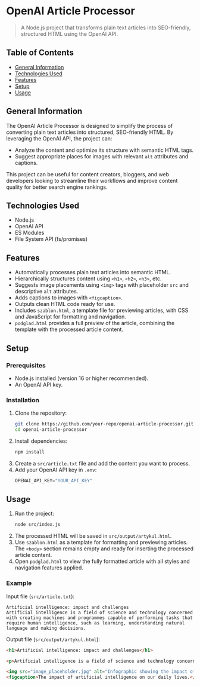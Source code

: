 
# OpenAI Article Processor
> A Node.js project that transforms plain text articles into SEO-friendly, structured HTML using the OpenAI API.

## Table of Contents
* [General Information](#general-information)
* [Technologies Used](#technologies-used)
* [Features](#features)
* [Setup](#setup)
* [Usage](#usage)

## General Information
The OpenAI Article Processor is designed to simplify the process of converting plain text articles into structured, SEO-friendly HTML. By leveraging the OpenAI API, the project can:
- Analyze the content and optimize its structure with semantic HTML tags.
- Suggest appropriate places for images with relevant `alt` attributes and captions.

This project can be useful for content creators, bloggers, and web developers looking to streamline their workflows and improve content quality for better search engine rankings.

## Technologies Used
- Node.js
- OpenAI API
- ES Modules
- File System API (fs/promises)

## Features
- Automatically processes plain text articles into semantic HTML.
- Hierarchically structures content using `<h1>`, `<h2>`, `<h3>`, etc.
- Suggests image placements using `<img>` tags with placeholder `src` and descriptive `alt` attributes.
- Adds captions to images with `<figcaption>`.
- Outputs clean HTML code ready for use.
- Includes `szablon.html`, a template file for previewing articles, with CSS and JavaScript for formatting and navigation.
- `podglad.html` provides a full preview of the article, combining the template with the processed article content.


## Setup
### Prerequisites
- Node.js installed (version 16 or higher recommended).
- An OpenAI API key.

### Installation
1. Clone the repository:
   ```bash
   git clone https://github.com/your-repo/openai-article-processor.git
   cd openai-article-processor
   ```
2. Install dependencies:
   ```bash
   npm install
   ```
3. Create a `src/article.txt` file and add the content you want to process.
4. Add your OpenAI API key in `.env`:
   ```javascript
   OPENAI_API_KEY="YOUR_API_KEY"
   ```

## Usage
1. Run the project:
   ```bash
   node src/index.js
   ```
2. The processed HTML will be saved in `src/output/artykul.html`.
3. Use `szablon.html` as a template for formatting and previewing articles. The `<body>` section remains empty and ready for inserting the processed article content.
4. Open `podglad.html` to view the fully formatted article with all styles and navigation features applied.


### Example
Input file (`src/article.txt`):
```
Artificial intelligence: impact and challenges
Artificial intelligence is a field of science and technology concerned with creating machines and programmes capable of performing tasks that require human intelligence, such as learning, understanding natural language and making decisions.
```

Output file (`src/output/artykul.html`):
```html
<h1>Artificial intelligence: impact and challenges</h1>

<p>Artificial intelligence is a field of science and technology concerned with creating machines and programmes capable of performing tasks that require human intelligence, such as learning, understanding natural language and making decisions.</p>

<img src="image_placeholder.jpg" alt="Infographic showing the impact of artificial intelligence on everyday life" />
<figcaption>The impact of artificial intelligence on our daily lives.</figcaption>.
```
